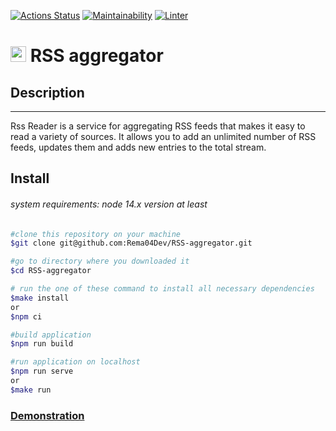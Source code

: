 [![Actions Status](https://github.com/Rema04Dev/RSS-aggregator/workflows/hexlet-check/badge.svg)](https://github.com/Rema04Dev/RSS-aggregator/actions)
[![Maintainability](https://api.codeclimate.com/v1/badges/dc34131b1c83f7513eab/maintainability)](https://codeclimate.com/github/Rema04Dev/RSS-aggregator/maintainability)
[![Linter](https://github.com/Rema04Dev/RSS-aggregator/actions/workflows/linter.yml/badge.svg)](https://github.com/Rema04Dev/RSS-aggregator/actions)
# <img src="https://plumanalytics.com/wp-content/uploads/2016/07/RSS.png" style="display: inline-block; width: 25px"> RSS aggregator

## Description

---

Rss Reader is a service for aggregating RSS feeds that makes it easy to read a variety of sources. It allows you to add an unlimited number of RSS feeds, updates them and adds new entries to the total stream.

## Install

###### system requirements: node 14.x version at least

```bash
#clone this repository on your machine
$git clone git@github.com:Rema04Dev/RSS-aggregator.git

#go to directory where you downloaded it
$cd RSS-aggregator

# run the one of these command to install all necessary dependencies
$make install
or
$npm ci

#build application
$npm run build

#run application on localhost
$npm run serve
or
$make run
```

### [Demonstration](https://rss-aggregator-lyart.vercel.app/)
